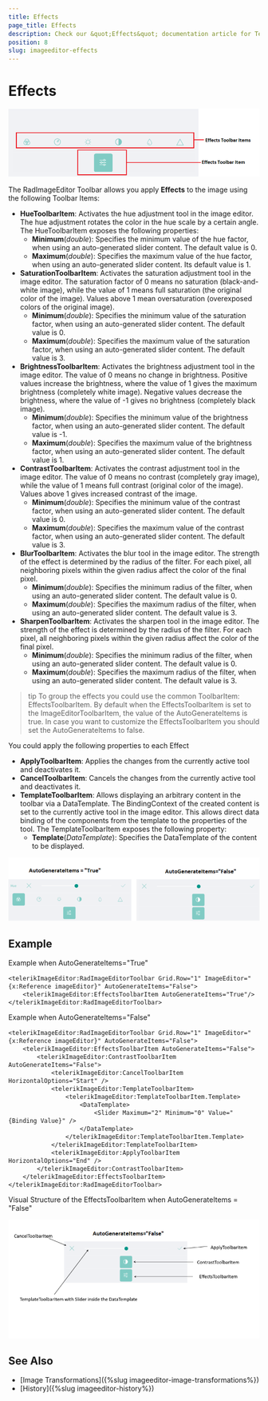 ```yaml
---
title: Effects
page_title: Effects
description: Check our &quot;Effects&quot; documentation article for Telerik ImageEditor for Xamarin control.
position: 8
slug: imageeditor-effects
---
```


# Effects

![ImageEditor Effects Toolbar](images/imageeditor-effects-toolbar-items.png "ImageEditor Effects Toolbar")

The RadImageEditor Toolbar allows you apply **Effects** to the image using the following Toolbar Items:

* **HueToolbarItem**: Activates the hue adjustment tool in the image editor. The hue adjustment rotates the color in the hue scale by a certain angle. The HueToolbarItem exposes the following properties:
	* **Minimum**(*double*): Specifies the minimum value of the hue factor, when using an auto-generated slider content. The default value is 0.
	* **Maximum**(*double*): Specifies the maximum value of the hue factor, when using an auto-generated slider content. Its default value is 1.
* **SaturationToolbarItem**: Activates the saturation adjustment tool in the image editor. The saturation factor of 0 means no saturation (black-and-white image), while the value of 1 means full saturation (the original color of the image). Values above 1 mean oversaturation (overexposed colors of the original image).
	* **Minimum**(*double*): Specifies the minimum value of the saturation factor, when using an auto-generated slider content. The default value is 0.
	* **Maximum**(*double*): Specifies the maximum value of the saturation factor, when using an auto-generated slider content. The default value is 3.
* **BrightnessToolbarItem**: Activates the brightness adjustment tool in the image editor. The value of 0 means no change in brightness. Positive values increase the brightness, where the value of 1 gives the maximum brightness (completely white image). Negative values decrease the brightness, where the value of -1 gives no brightness (completely black image).
	* **Minimum**(*double*): Specifies the minimum value of the brightness factor, when using an auto-generated slider content. The default value is -1.
	* **Maximum**(*double*): Specifies the maximum value of the brightness factor, when using an auto-generated slider content. The default value is 1.
* **ContrastToolbarItem**: Activates the contrast adjustment tool in the image editor. The value of 0 means no contrast (completely gray image), while the value of 1 means full contrast (original color of the image). Values above 1 gives increased contrast of the image.
	* **Minimum**(*double*): Specifies the minimum value of the contrast factor, when using an auto-generated slider content. The default value is 0.
	* **Maximum**(*double*): Specifies the maximum value of the contrast factor, when using an auto-generated slider content. The default value is 3.
* **BlurToolbarItem**: Activates the blur tool in the image editor. The strength of the effect is determined by the radius of the filter. For each pixel, all neighboring pixels within the given radius affect the color of the final pixel.
	* **Minimum**(*double*): Specifies the minimum radius of the filter, when using an auto-generated slider content. The default value is 0.
	* **Maximum**(*double*): Specifies the maximum radius of the filter, when using an auto-generated slider content. The default value is 3.
* **SharpenToolbarItem**: Activates the sharpen tool in the image editor. The strength of the effect is determined by the radius of the filter. For each pixel, all neighboring pixels within the given radius affect the color of the final pixel.
	* **Minimum**(*double*): Specifies the minimum radius of the filter, when using an auto-generated slider content. The default value is 0.
	* **Maximum**(*double*): Specifies the maximum radius of the filter, when using an auto-generated slider content. The default value is 3.

>tip To group the effects you could use the common ToolbarItem: EffectsToolbarItem. By default when the EffectsToolbarItem is set to the ImageEditorToolbarItem, the value of the AutoGenerateItems is true. In case you want to customize the EffectsToolbarItem you should set the AutoGenerateItems to false. 

You could apply the following properties to each Effect

* **ApplyToolbarItem**: Applies the changes from the currently active tool and deactivates it.
* **CancelToolbarItem**: Cancels the changes from the currently active tool and deactivates it.
* **TemplateToolbarItem**: Allows displaying an arbitrary content in the toolbar via a DataTemplate. The BindingContext of the created content is set to the currently active tool in the image editor. This allows direct data binding of the components from the template to the properties of the tool. The TemplateToolbarItem exposes the following property:
	* **Template**(*DataTemplate*): Specifies the DataTemplate of the content to be displayed.

![ImageEditor Effects Toolbar](images/imageeditor-effects-autogenerateitems.png "ImageEditor Effects Toolbar")

## Example

Example when AutoGenerateItems="True"

```XAML
<telerikImageEditor:RadImageEditorToolbar Grid.Row="1" ImageEditor="{x:Reference imageEditor}" AutoGenerateItems="False">
    <telerikImageEditor:EffectsToolbarItem AutoGenerateItems="True"/>
</telerikImageEditor:RadImageEditorToolbar>
```

Example when AutoGenerateItems="False"

```XAML
<telerikImageEditor:RadImageEditorToolbar Grid.Row="1" ImageEditor="{x:Reference imageEditor}" AutoGenerateItems="False">
    <telerikImageEditor:EffectsToolbarItem AutoGenerateItems="False">
        <telerikImageEditor:ContrastToolbarItem AutoGenerateItems="False">
            <telerikImageEditor:CancelToolbarItem HorizontalOptions="Start" />
            <telerikImageEditor:TemplateToolbarItem>
                <telerikImageEditor:TemplateToolbarItem.Template>
                    <DataTemplate>
                        <Slider Maximum="2" Minimum="0" Value="{Binding Value}" />
                    </DataTemplate>
                </telerikImageEditor:TemplateToolbarItem.Template>
            </telerikImageEditor:TemplateToolbarItem>
            <telerikImageEditor:ApplyToolbarItem HorizontalOptions="End" />
        </telerikImageEditor:ContrastToolbarItem>
    </telerikImageEditor:EffectsToolbarItem>
</telerikImageEditor:RadImageEditorToolbar>
```

Visual Structure of the EffectsToolbarItem when AutoGenerateItems = "False" 

![ImageEditor Effects Toolbar AutoGenerate False](images/imageeditor-effects-autogenerateitems-false.png "ImageEditor Effects Toolbar")

## See Also

- [Image Transformations]({%slug imageeditor-image-transformations%})
- [History]({%slug imageeditor-history%})
